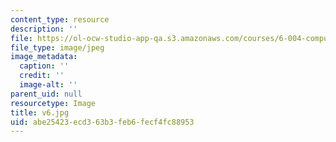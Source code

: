 ```yaml
---
content_type: resource
description: ''
file: https://ol-ocw-studio-app-qa.s3.amazonaws.com/courses/6-004-computation-structures-spring-2017/abe25423ecd363b3feb6fecf4fc88953_v6.jpg
file_type: image/jpeg
image_metadata:
  caption: ''
  credit: ''
  image-alt: ''
parent_uid: null
resourcetype: Image
title: v6.jpg
uid: abe25423-ecd3-63b3-feb6-fecf4fc88953
---
```

